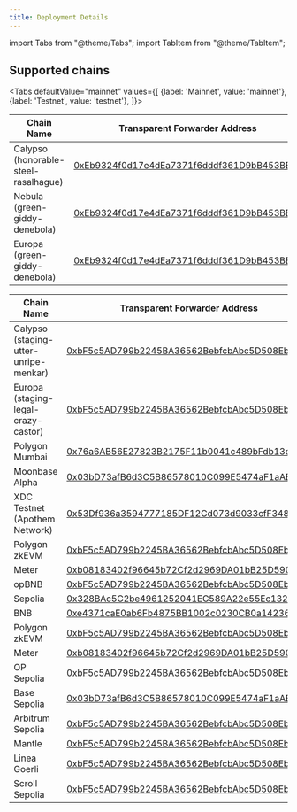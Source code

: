 ```yaml
---
title: Deployment Details
---
```


import Tabs from "@theme/Tabs";
import TabItem from "@theme/TabItem";

## Supported chains

<Tabs
    defaultValue="mainnet"
    values={[
        {label: 'Mainnet', value: 'mainnet'},
        {label: 'Testnet', value: 'testnet'},
    ]}>
<TabItem value="mainnet">

| Chain Name                           | Transparent Forwarder Address                                                                                                                                       |
| ------------------------------------ | ------------------------------------------------------------------------------------------------------------------------------------------------------------------- |
| Calypso (honorable-steel-rasalhague) | [0xEb9324f0d17e4dEa7371f6dddf361D9bB453BEb9](https://honorable-steel-rasalhague.explorer.mainnet.skalenodes.com/address/0xEb9324f0d17e4dEa7371f6dddf361D9bB453BEb9) |
| Nebula (green-giddy-denebola)        | [0xEb9324f0d17e4dEa7371f6dddf361D9bB453BEb9](https://green-giddy-denebola.explorer.mainnet.skalenodes.com/address/0xEb9324f0d17e4dEa7371f6dddf361D9bB453BEb9)       |
| Europa (green-giddy-denebola)        | [0xEb9324f0d17e4dEa7371f6dddf361D9bB453BEb9](https://elated-tan-skat.explorer.mainnet.skalenodes.com/address/0xEb9324f0d17e4dEa7371f6dddf361D9bB453BEb9)            |

</TabItem>
<TabItem value="testnet">

| Chain Name                            | Transparent Forwarder Address                                                                                                                                                       |
| ------------------------------------- | ----------------------------------------------------------------------------------------------------------------------------------------------------------------------------------- |
| Calypso (staging-utter-unripe-menkar) | [0xbF5c5AD799b2245BA36562BebfcbAbc5D508Eb84](https://staging-utter-unripe-menkar.explorer.staging-v3.skalenodes.com/address/0xbF5c5AD799b2245BA36562BebfcbAbc5D508Eb84)             |
| Europa (staging-legal-crazy-castor)   | [0xbF5c5AD799b2245BA36562BebfcbAbc5D508Eb84](https://staging-legal-crazy-castor.explorer.staging-v3.skalenodes.com/address/0xbF5c5AD799b2245BA36562BebfcbAbc5D508Eb84/transactions) |
| Polygon Mumbai                        | [0x76a6AB56E27823B2175F11b0041c489bFdb13c88](https://mumbai.polygonscan.com/address/0x76a6AB56E27823B2175F11b0041c489bFdb13c88)                                                     |
| Moonbase Alpha                        | [0x03bD73afB6d3C5B86578010C099E5474aF1aABeF](https://moonbase.moonscan.io/address/0x03bD73afB6d3C5B86578010C099E5474aF1aABeF)                                                       |
| XDC Testnet (Apothem Network)         | [0x53Df936a3594777185DF12Cd073d9033cfF348D6](https://apothem.blocksscan.io/address/0x53Df936a3594777185DF12Cd073d9033cfF348D6#transactions)                                         |
| Polygon zkEVM         | [0xbF5c5AD799b2245BA36562BebfcbAbc5D508Eb84](https://testnet-zkevm.polygonscan.com/address/0xbF5c5AD799b2245BA36562BebfcbAbc5D508Eb84)                                         |
| Meter         | [0xb08183402f96645b72Cf2d2969DA01bB25D590CD](https://scan-warringstakes.meter.io/address/0xb08183402f96645b72cf2d2969da01bb25d590cd)                                         |
| opBNB       | [0xbF5c5AD799b2245BA36562BebfcbAbc5D508Eb84](https://testnet.opbnbscan.com/address/0xbF5c5AD799b2245BA36562BebfcbAbc5D508Eb84)                                         |
| Sepolia         | [0x328BAc5C2be4961252041EC589A22e55Ec132010](https://sepolia.etherscan.io/address/0x328BAc5C2be4961252041EC589A22e55Ec132010)                                         |
| BNB       | [0xe4371caE0ab6Fb4875BB1002c0230CB0a1423616](https://testnet.bscscan.com/address/0xe4371caE0ab6Fb4875BB1002c0230CB0a1423616)                                         |
| Polygon zkEVM         | [0xbF5c5AD799b2245BA36562BebfcbAbc5D508Eb84bn](https://testnet-zkevm.polygonscan.com/address/0xbF5c5AD799b2245BA36562BebfcbAbc5D508Eb84)                                         |
| Meter         | [0xb08183402f96645b72Cf2d2969DA01bB25D590CD](https://scan-warringstakes.meter.io/address/0xb08183402f96645b72cf2d2969da01bb25d590cd)                                         |
| OP Sepolia         | [0xbF5c5AD799b2245BA36562BebfcbAbc5D508Eb84](https://optimism-sepolia.blockscout.com/address/0xbF5c5AD799b2245BA36562BebfcbAbc5D508Eb84)                                         |
| Base Sepolia         | [0x03bD73afB6d3C5B86578010C099E5474aF1aABeF](https://base-sepolia.blockscout.com/address/0x03bD73afB6d3C5B86578010C099E5474aF1aABeF)                                         |
| Arbitrum Sepolia         | [0xbF5c5AD799b2245BA36562BebfcbAbc5D508Eb84](https://sepolia.arbiscan.io/address/0xbF5c5AD799b2245BA36562BebfcbAbc5D508Eb84)                                         |
| Mantle         | [0xbF5c5AD799b2245BA36562BebfcbAbc5D508Eb84](https://explorer.testnet.mantle.xyz/address/0xbF5c5AD799b2245BA36562BebfcbAbc5D508Eb84)                                         |
| Linea Goerli         | [0xbF5c5AD799b2245BA36562BebfcbAbc5D508Eb84](https://goerli.lineascan.build/address/0xbF5c5AD799b2245BA36562BebfcbAbc5D508Eb84)                                         |
| Scroll Sepolia         | [0xbF5c5AD799b2245BA36562BebfcbAbc5D508Eb84](https://sepolia.scrollscan.com/address/0xbF5c5AD799b2245BA36562BebfcbAbc5D508Eb84)                                         |


</TabItem>
</Tabs>

